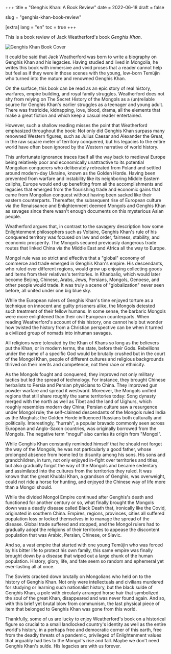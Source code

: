 +++
title = "Genghis Khan: A Book Review"
date = 2022-06-18
draft = false

slug = "genghis-khan-book-review"

[extra]
lang = "en"
toc = true
+++

This is a book review of Jack Weatherford's book _Genghis Khan_.

<!-- more -->

<img src="/img/genghis_khan_book/genghis-khan-book.jpeg" alt="Genghis Khan Book Cover"/>

It could be said that Jack Weatherford was born to write a biography on Genghis Khan and his legacies. Having studied and lived in Mongolia, he writes this book with immersive and vivid proses that a reader cannot help but feel as if they were in those scenes with the young, low-born Temüjin who turned into the mature and renowned Genghis Khan.

On the surface, this book can be read as an epic story of real history, warfares, empire building, and royal family struggles. Weatherford does not shy from relying on The Secret History of the Mongols as a (un)reliable source for Genghis Khan's earlier struggles as a teenager and young adult. There was fratricide, kidnapping, love, blood, drama, all the elements that make a great fiction and which keep a casual reader entertained.

However, such a shallow reading misses the point that Weatherford emphasized throughout the book: Not only did Genghis Khan surpass many renowned Western figures, such as Julius Caesar and Alexander the Great, in the raw square meter of territory conquered, but his legacies to the entire world have often been ignored by the Western narrative of world history.

This unfortunate ignorance traces itself all the way back to medieval Europe being relatively poor and economically unattractive to its potential Mongolian conquerers who deliberately retreated from Poland and settled around modern-day Ukraine, known as the Golden Horde. Having been prevented from warfare and instability like its neighboring Middle Eastern caliphs, Europe would end up benefiting from all the accomplishments and legacies that emerged from the flourishing trade and economic gains that came from Mongolian conquest without having been sacked like their eastern counterparts. Thereafter, the subsequent rise of European culture via the Renaissance and Enlightenment deemed Mongols and Genghis Khan as savages since there wasn't enough documents on this mysterious Asian people.

Weatherford argues that, in contrast to the savagery description how some Enlightenment philosophers such as Voltaire, Genghis Khan's rule of his conquered territory was focused on law and order, fairness, stability, and economic prosperity. The Mongols secured previously dangerous trade routes that linked China via the Middle East and Africa all the way to Europe.

Mongol rule was so strict and effective that a "global" economy of commerce and trade emerged in Genghis Khan's empire. His descendants, who ruled over different regions, would grow up enjoying collecting goods and items from their relatives's territories. In Khanbaliq, which would later become Beijing, Chinese, Arabs, Jews, Persians, Mongols, Genoese, and other people would trade. It was truly a scene of "globalization" never seen before, all united under one big blue sky.

While the European rulers of Genghis Khan's time enjoyed torture as a technique on innocent and guilty prisoners alike, the Mongols detested such treatment of their fellow humans. In some sense, the barbaric Mongols were more enlightened than their civil European counterparts. When reading Weatherford's account of this history, one cannot help but wonder how twisted the history from a Christian perspective can be when it turned a civilized group of nomads into inhuman savages.

All religions were tolerated by the Khan of Khans so long as the believers put the Khan, or in modern terms, the state, before their Gods. Rebellions under the name of a specific God would be brutally crushed but in the court of the Mongol Khan, people of different cultures and religious backgrounds thrived on their merits and competence, not their race or ethnicity.

As the Mongols fought and conquered, they improved not only military tactics but led the spread of technology. For instance, they brought Chinese herbalists to Persia and Persian physicians to China. They improved gun powder warfare and spread it westward. Moreover, the Mongols unified regions that still share roughly the same territories today: Song dynasty merged with the north as well as Tibet and the land of Uighurs, which roughly resembles modern day China; Persian culture saw a resurgence under Mongol rule; the self-claimed descendants of the Mongols ruled India as the Moghuls; the Golden Horde influenced Russians both culturally and politically. Interestingly, "hurrah", a popular bravado commonly seen across European and Anglo-Saxon countries, was originally borrowed from the Mongols. The negative term "mogul" also carries its origin from "Mongol".

While Genghis Khan constantly reminded himself that he should not forget the way of the Mongols, he was not particularly a good father, whose prolonged absence from home led to disunity among his sons. His sons and grandchildren, in turn, not only enjoyed in-fight over territories and titles, but also gradually forgot the way of the Mongols and became sedentary and assimilated into the cultures from the territories they ruled. It was known that the great Khublai Khan, a grandson of Genghis, was overweight, could not ride a horse for hunting, and enjoyed the Chinese way of life more than a Mongol should.

While the divided Mongol Empire continued after Genghis's death and functioned for another century or so, what finally brought the Mongols down was a deadly disease called Black Death that, ironically like the Covid, originated in southern China. Empires, regions, provinces, cities all suffered population loss or locked themselves in to manage the spread of the disease. Global trade suffered and stopped, and the Mongol rulers had to gradually adopt the religions of their territories to appease the discontent population that was Arabic, Persian, Chinese, or Slavic.

And so, a vast empire that started with one young Temüjin who was forced by his bitter life to protect his own family, this same empire was finally brought down by a disease that wiped out a large chunk of the human population. History, glory, life, and fate seem so random and ephemeral yet ever-lasting all at once.

The Soviets cracked down brutally on Mongolians who held on to the history of Genghis Khan. Not only were intellectuals and civilians murdered for studying or learning such nationalist history, but the black sulde of Genghis Khan, a pole with circularly arranged horse hair that symbolized the soul of the great Khan, disappeared and was never found again. And so, with this brief yet brutal blow from communism, the last physical piece of item that belonged to Genghis Khan was gone from this world.

Thankfully, some of us are lucky to enjoy Weatherford's book on a historical figure so crucial to a small landlocked country's identity as well as the entire world's history, in a perhaps free and democratic corner of this earth, free from the deadly threats of a pandemic, privileged of Enlightenment values that arguably had ties to the Mongol's rise and fall. Maybe we don't need Genghis Khan's sulde. His legacies are with us forever.
